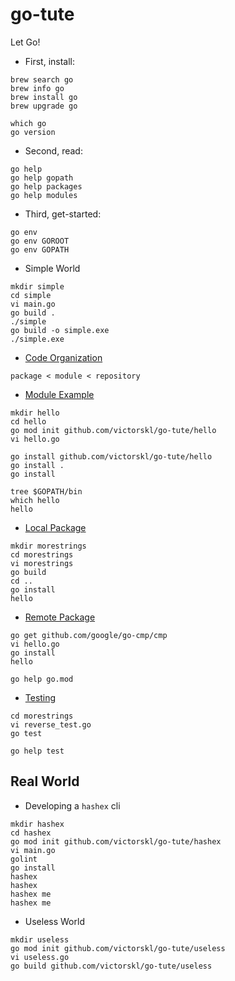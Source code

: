# go-tute

Let Go!

- First, install:
```
brew search go
brew info go
brew install go
brew upgrade go

which go
go version
```

- Second, read:
```
go help
go help gopath
go help packages
go help modules
```

- Third, get-started:
```
go env
go env GOROOT
go env GOPATH
```

- Simple World
```
mkdir simple
cd simple
vi main.go
go build .
./simple
go build -o simple.exe
./simple.exe
```

- [Code Organization](https://golang.org/doc/code.html#Organization)
```
package < module < repository
```

- [Module Example](https://golang.org/doc/code.html#Command)

```
mkdir hello
cd hello
go mod init github.com/victorskl/go-tute/hello
vi hello.go

go install github.com/victorskl/go-tute/hello
go install .
go install

tree $GOPATH/bin
which hello
hello
```

- [Local Package](https://golang.org/doc/code.html#ImportingLocal)

```
mkdir morestrings
cd morestrings
vi morestrings
go build
cd ..
go install
hello
```

- [Remote Package](https://golang.org/doc/code.html#ImportingRemote)

```
go get github.com/google/go-cmp/cmp
vi hello.go
go install
hello

go help go.mod
```

- [Testing](https://golang.org/doc/code.html#Testing)
```
cd morestrings
vi reverse_test.go
go test

go help test
```

## Real World

- Developing a `hashex` cli
```
mkdir hashex
cd hashex
go mod init github.com/victorskl/go-tute/hashex
vi main.go
golint
go install
hashex
hashex
hashex me
hashex me
```

- Useless World
```
mkdir useless
go mod init github.com/victorskl/go-tute/useless
vi useless.go
go build github.com/victorskl/go-tute/useless
```
